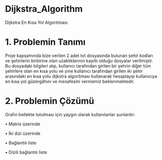 # Dijkstra_Algorithm
 Dijkstra En Kısa Yol Algoritması

# 1. Problemin Tanımı

Proje kapsamında bize verilen 2 adet txt dosyasında bulunan şehir kodları ve şehirlerin birbirine olan uzaklıklarının kayıtlı olduğu dosyalar verilmiştir. Bu dosyadaki bilgileri alıp, kullanıcı tarafından girilen bir şehrin diğer tüm şehirlere olan en kısa yolu ve yine kullanıcı tarafından girilen iki şehir arasındaki en kısa yolu dijkstra algoritması kullanarak hesaplayıp kullanıcıya en kısa yol güzergâhını ve mesafesini vermemiz beklenmektedir.

# 2. Problemin Çözümü
 
 Grafın bellekte tutulması için yaygın olarak kullanılanlar şunlardır: 
 
   •	Matris üzerinde 

   •	İki dizi üzerinde 

   •	Bağlantılı liste 

   •	Dizili bağlantılı liste


